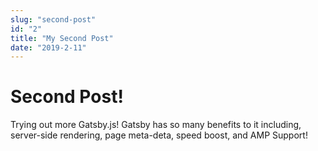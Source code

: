```yaml
---
slug: "second-post"
id: "2"
title: "My Second Post"
date: "2019-2-11"
---
```


# Second Post!

Trying out more Gatsby.js! Gatsby has so many benefits to it including, server-side rendering, page meta-deta, speed boost, and AMP Support!
